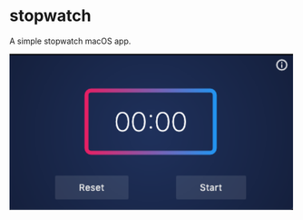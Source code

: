 # stopwatch
A simple stopwatch macOS app.

<img width="500" src="https://raw.githubusercontent.com/am-singh/stopwatch/master/screenshot.png">
